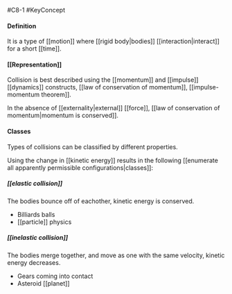 #C8-1 
#KeyConcept 

#### Definition
It is a type of [[motion]] where [[rigid body|bodies]] [[interaction|interact]] for a short [[time]].

#### [[Representation]]
Collision is best described using the [[momentum]] and [[impulse]] [[dynamics]] constructs, [[law of conservation of momentum]], [[impulse-momentum theorem]].

In the absence of [[externality|external]] [[force]], [[law of conservation of momentum|momentum is conserved]].

#### Classes
Types of collisions can be classified by different properties.

Using the change in [[kinetic energy]] results in the following [[enumerate all apparently permissible configurations|classes]]:

##### [[elastic collision]]
The bodies bounce off of eachother, kinetic energy is conserved.

- Billiards balls
- [[particle]] physics

##### [[inelastic collision]]
The bodies merge together, and move as one with the same velocity, kinetic energy decreases.

- Gears coming into contact
- Asteroid [[planet]]
